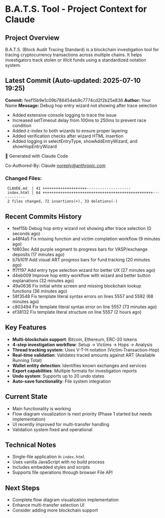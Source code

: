 # B.A.T.S. Tool - Project Context for Claude

## Project Overview
B.A.T.S. (Block Audit Tracing Standard) is a blockchain investigation tool for tracing cryptocurrency transactions across multiple chains. It helps investigators track stolen or illicit funds using a standardized notation system.

## Latest Commit (Auto-updated: 2025-07-10 19:25)

**Commit:** feef15b9e1c09b786454eb9c7774cd2f2b25e836
**Author:** Your Name
**Message:** Debug hop entry wizard not showing after trace selection

- Added extensive console logging to trace the issue
- Increased setTimeout delay from 100ms to 250ms to prevent race condition
- Added z-index to both wizards to ensure proper layering
- Added verification checks after wizard HTML insertion
- Added logging in selectEntryType, showAddEntryWizard, and showHopEntryWizard

🤖 Generated with Claude Code

Co-Authored-By: Claude <noreply@anthropic.com>

### Changed Files:
```
 CLAUDE.md  | 41 ++++++++++++++++++++--------------------
 index.html | 64 ++++++++++++++++++++++++++++++++++++++++++++++++++------------
 2 files changed, 72 insertions(+), 33 deletions(-)
```

## Recent Commits History

- feef15b Debug hop entry wizard not showing after trace selection (0 seconds ago)
- a48f4a5 Fix missing function and victim completion workflow (9 minutes ago)
- fd803ec Add purple segment to progress bars for VASP/exchange deposits (17 minutes ago)
- b7b101f Add visual ART progress bars for fund tracking (20 minutes ago)
- ff7f197 Add entry type selection wizard for better UX (27 minutes ago)
- d4eb009 Improve hop entry workflow with wizard and better button explanations (32 minutes ago)
- 49a0636 Fix initial white screen and missing blockchain lookup functions (36 minutes ago)
- 58f3548 Fix template literal syntax errors on lines 5557 and 5592 (68 minutes ago)
- c803494 Fix template literal syntax error on line 5557 (73 minutes ago)
- ef38132 Fix template literal structure on line 5557 (2 hours ago)

## Key Features
- **Multi-blockchain support**: Bitcoin, Ethereum, ERC-20 tokens
- **4-step investigation workflow**: Setup → Victims → Hops → Analysis
- **Thread tracking system**: Uses V-T-H notation (Victim-Transaction-Hop)
- **Real-time validation**: Validates traced amounts against ART (Available Running Total)
- **Wallet entity detection**: Identifies known exchanges and services
- **Export capabilities**: Multiple formats for investigation reports
- **Undo system**: Supports up to 20 undo states
- **Auto-save functionality**: File system integration

## Current State
- Main functionality is working
- Flow diagram visualization is next priority (Phase 1 started but needs implementation)
- UI recently improved for multi-transfer handling
- Validation system fixed and operational

## Technical Notes
- Single-file application in `index.html`
- Uses vanilla JavaScript with no build process
- Includes embedded styles and scripts
- Supports file operations through browser File API

## Next Steps
- Complete flow diagram visualization implementation
- Enhance multi-transfer selection UI
- Consider adding more blockchain support
